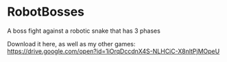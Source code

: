 # RobotBosses
A boss fight against a robotic snake that has 3 phases

Download it here, as well as my other games: https://drive.google.com/open?id=1iOrqDccdnX4S-NLHCiC-X8nltPjMOpeU 
